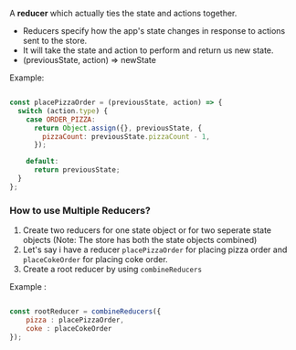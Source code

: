 A **reducer** which actually ties the state and actions together.
- Reducers specify how the app's state changes in response to actions sent to the store.
- It will take the state and action to perform and return us new state.
- (previousState, action) => newState

Example:
```js

const placePizzaOrder = (previousState, action) => {
  switch (action.type) {
    case ORDER_PIZZA:
      return Object.assign({}, previousState, {
        pizzaCount: previousState.pizzaCount - 1,
      });

    default:
      return previousState;
  }
};

```

### How to use Multiple Reducers?

1. Create two reducers for one state object or for two seperate state objects (Note: The store has both the state objects combined)
2. Let's say i have a reducer `placePizzaOrder` for placing pizza order and `placeCokeOrder` for placing coke order.
3. Create a root reducer by using `combineReducers`

Example : 

```js

const rootReducer = combineReducers({
	pizza : placePizzaOrder,
	coke : placeCokeOrder
});

```